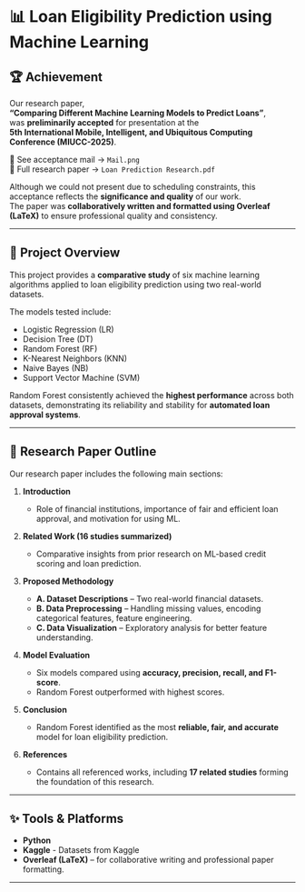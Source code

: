 # 📊 Loan Eligibility Prediction using Machine Learning

## 🏆 Achievement
Our research paper,  
**“Comparing Different Machine Learning Models to Predict Loans”**,  
was **preliminarily accepted** for presentation at the  
**5th International Mobile, Intelligent, and Ubiquitous Computing Conference (MIUCC-2025)**.  

📎 See acceptance mail → `Mail.png`  
📎 Full research paper → `Loan Prediction Research.pdf`  

Although we could not present due to scheduling constraints, this acceptance reflects the **significance and quality** of our work.  
The paper was **collaboratively written and formatted using Overleaf (LaTeX)** to ensure professional quality and consistency.  

---

## 📌 Project Overview
This project provides a **comparative study** of six machine learning algorithms applied to loan eligibility prediction using two real-world datasets.  

The models tested include:  
- Logistic Regression (LR)  
- Decision Tree (DT)  
- Random Forest (RF)  
- K-Nearest Neighbors (KNN)  
- Naive Bayes (NB)  
- Support Vector Machine (SVM)  

Random Forest consistently achieved the **highest performance** across both datasets, demonstrating its reliability and stability for **automated loan approval systems**.  

---

## 📖 Research Paper Outline
Our research paper includes the following main sections:  

1. **Introduction**  
   - Role of financial institutions, importance of fair and efficient loan approval, and motivation for using ML.  

2. **Related Work (16 studies summarized)**  
   - Comparative insights from prior research on ML-based credit scoring and loan prediction.  

3. **Proposed Methodology**  
   - **A. Dataset Descriptions** – Two real-world financial datasets.  
   - **B. Data Preprocessing** – Handling missing values, encoding categorical features, feature engineering.  
   - **C. Data Visualization** – Exploratory analysis for better feature understanding.  

4. **Model Evaluation**  
   - Six models compared using **accuracy, precision, recall, and F1-score**.  
   - Random Forest outperformed with highest scores.  

5. **Conclusion**  
   - Random Forest identified as the most **reliable, fair, and accurate** model for loan eligibility prediction.  

6. **References**  
   - Contains all referenced works, including **17 related studies** forming the foundation of this research.  

---

## ✨ Tools & Platforms
- **Python** 
- **Kaggle** - Datasets from Kaggle  
- **Overleaf (LaTeX)** – for collaborative writing and professional paper formatting.  

---
